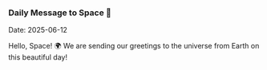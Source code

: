 ### Daily Message to Space 🌌
Date: 2025-06-12

Hello, Space! 🌍 We are sending our greetings to the universe from Earth on this beautiful day!
